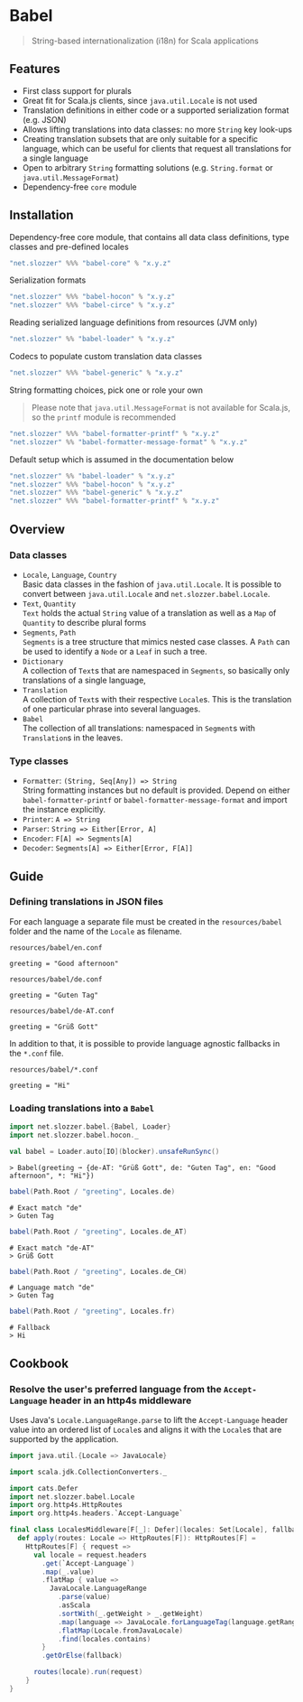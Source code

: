# Babel

> String-based internationalization (i18n) for Scala applications

## Features

- First class support for plurals
- Great fit for Scala.js clients, since `java.util.Locale` is not used
- Translation definitions in either code or a supported serialization format (e.g. JSON)
- Allows lifting translations into data classes: no more `String` key look-ups
- Creating translation subsets that are only suitable for a specific language, which can be useful for clients that request all translations for a single language 
- Open to arbitrary `String` formatting solutions (e.g. `String.format` or `java.util.MessageFormat`)
- Dependency-free `core` module

## Installation

Dependency-free core module, that contains all data class definitions, type classes and pre-defined locales

```scala
"net.slozzer" %%% "babel-core" % "x.y.z" 
```
Serialization formats

```scala
"net.slozzer" %%% "babel-hocon" % "x.y.z"
"net.slozzer" %%% "babel-circe" % "x.y.z"
```

Reading serialized language definitions from resources (JVM only)

```scala
"net.slozzer" %% "babel-loader" % "x.y.z"
```

Codecs to populate custom translation data classes

```scala
"net.slozzer" %%% "babel-generic" % "x.y.z"
```

String formatting choices, pick one or role your own

> Please note that `java.util.MessageFormat` is not available for Scala.js, so the `printf` module is recommended

```scala
"net.slozzer" %%% "babel-formatter-printf" % "x.y.z"
"net.slozzer" %% "babel-formatter-message-format" % "x.y.z"
```

Default setup which is assumed in the documentation below

```scala
"net.slozzer" %% "babel-loader" % "x.y.z"
"net.slozzer" %%% "babel-hocon" % "x.y.z"
"net.slozzer" %%% "babel-generic" % "x.y.z"
"net.slozzer" %%% "babel-formatter-printf" % "x.y.z"
```

## Overview

### Data classes

- `Locale`, `Language`, `Country`  
Basic data classes in the fashion of `java.util.Locale`. It is possible to convert between `java.util.Locale` and `net.slozzer.babel.Locale`.
- `Text`, `Quantity`  
`Text` holds the actual `String` value of a translation as well as a `Map` of `Quantity` to describe plural forms
- `Segments`, `Path`  
`Segments` is a tree structure that mimics nested case classes. A `Path` can be used to identify a `Node` or a `Leaf` in such a tree.
- `Dictionary`  
A collection of `Text`s that are namespaced in `Segments`, so basically only translations of a single language,
- `Translation`  
A collection of `Text`s with their respective `Locale`s. This is the translation of one particular phrase into several languages.
- `Babel`  
The collection of all translations: namespaced in `Segment`s with `Translation`s in the leaves.

### Type classes

- `Formatter`: `(String, Seq[Any]) => String`  
String formatting instances but no default is provided. Depend on either `babel-formatter-printf` or `babel-formatter-message-format` and import the instance explicitly.
- `Printer`: `A => String`
- `Parser`: `String => Either[Error, A]`  
- `Encoder`: `F[A] => Segments[A]`  
- `Decoder`: `Segments[A] => Either[Error, F[A]]`  

## Guide

### Defining translations in JSON files

For each language a separate file must be created in the `resources/babel` folder and the name of the `Locale` as filename.

`resources/babel/en.conf`

```hocon
greeting = "Good afternoon"
```

`resources/babel/de.conf`

```hocon
greeting = "Guten Tag"
```

`resources/babel/de-AT.conf`

```hocon
greeting = "Grüß Gott"
```

In addition to that, it is possible to provide language agnostic fallbacks in the  `*.conf` file.

`resources/babel/*.conf`

```hocon
greeting = "Hi"
```

### Loading translations into a `Babel`

```scala
import net.slozzer.babel.{Babel, Loader}
import net.slozzer.babel.hocon._

val babel = Loader.auto[IO](blocker).unsafeRunSync()
```

```
> Babel(greeting ➞ {de-AT: "Grüß Gott", de: "Guten Tag", en: "Good afternoon", *: "Hi"})
```

```scala
babel(Path.Root / "greeting", Locales.de)
```

```shell
# Exact match "de"
> Guten Tag
```

```scala
babel(Path.Root / "greeting", Locales.de_AT)
```

```shell
# Exact match "de-AT"
> Grüß Gott
```

```scala
babel(Path.Root / "greeting", Locales.de_CH)
```

```shell
# Language match "de"
> Guten Tag
```

```scala
babel(Path.Root / "greeting", Locales.fr)
```

```shell
# Fallback
> Hi
```

## Cookbook

### Resolve the user's preferred language from the `Accept-Language` header in an http4s middleware

Uses Java's `Locale.LanguageRange.parse` to lift the `Accept-Language` header value into an ordered list of `Locale`s and aligns it with the `Locale`s that are supported by the application.

```scala
import java.util.{Locale => JavaLocale}

import scala.jdk.CollectionConverters._

import cats.Defer
import net.slozzer.babel.Locale
import org.http4s.HttpRoutes
import org.http4s.headers.`Accept-Language`

final class LocalesMiddleware[F[_]: Defer](locales: Set[Locale], fallback: Locale) {
  def apply(routes: Locale => HttpRoutes[F]): HttpRoutes[F] =
    HttpRoutes[F] { request =>
      val locale = request.headers
        .get(`Accept-Language`)
        .map(_.value)
        .flatMap { value =>
          JavaLocale.LanguageRange
            .parse(value)
            .asScala
            .sortWith(_.getWeight > _.getWeight)
            .map(language => JavaLocale.forLanguageTag(language.getRange))
            .flatMap(Locale.fromJavaLocale)
            .find(locales.contains)
        }
        .getOrElse(fallback)

      routes(locale).run(request)
    }
}
```